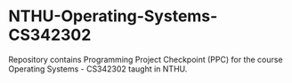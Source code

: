 # NTHU-Operating-Systems-CS342302
Repository contains Programming Project Checkpoint (PPC) for the course Operating Systems - CS342302 taught in NTHU.
